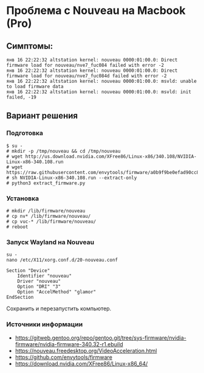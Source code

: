 # Проблема с Nouveau на Macbook (Pro)

## Симптомы:

```
янв 16 22:22:32 altstation kernel: nouveau 0000:01:00.0: Direct firmware load for nouveau/nve7_fuc084 failed with error -2
янв 16 22:22:32 altstation kernel: nouveau 0000:01:00.0: Direct firmware load for nouveau/nve7_fuc084d failed with error -2
янв 16 22:22:32 altstation kernel: nouveau 0000:01:00.0: msvld: unable to load firmware data
янв 16 22:22:32 altstation kernel: nouveau 0000:01:00.0: msvld: init failed, -19
```

## Вариант решения

### Подготовка

```shell
$ su -
# mkdir -p /tmp/nouveau && cd /tmp/nouveau
# wget http://us.download.nvidia.com/XFree86/Linux-x86/340.108/NVIDIA-Linux-x86-340.108.run
# wget https://raw.githubusercontent.com/envytools/firmware/a0b9f9be0efad90cc84b8b2eaf587c3d7d350ea9/extract_firmware.py
# sh NVIDIA-Linux-x86-340.108.run --extract-only
# python3 extract_firmware.py
```

### Установка

```shell
# mkdir /lib/firmware/nouveau
# cp nv* /lib/firmware/nouveau/
# cp vuc-* /lib/firmware/nouveau/
# reboot
```

### Запуск Wayland на Nouveau

```shell
su -
nano /etc/X11/xorg.conf.d/20-nouveau.conf
```

```text
Section "Device"
    Identifier "nouveau"
    Driver "nouveau"
    Option "DRI" "3"
    Option "AccelMethod" "glamor"
EndSection
```
Сохранить и перезапустить компьютер.

### Источники информации
- https://gitweb.gentoo.org/repo/gentoo.git/tree/sys-firmware/nvidia-firmware/nvidia-firmware-340.32-r1.ebuild
- https://nouveau.freedesktop.org/VideoAcceleration.html
- https://github.com/envytools/firmware
- https://download.nvidia.com/XFree86/Linux-x86_64/

